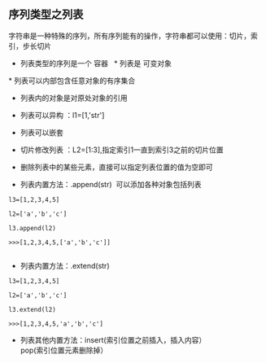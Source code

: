 ## 序列类型之列表

  字符串是一种特殊的序列，所有序列能有的操作，字符串都可以使用：切片，索引，步长切片

* 列表类型的序列是一个 容器
  
* 列表是 可变对象

* 列表可以内部包含任意对象的有序集合

* 列表内的对象是对原处对象的引用

* 列表可以异构 ：l1=[1,'str']

* 列表可以嵌套 

* 切片修改列表 ：L2=[1:3],指定索引1一直到索引3之前的切片位置

* 删除列表中的某些元素，直接可以指定列表位置的值为空即可

* 列表内置方法：.append(str)  可以添加各种对象包括列表
  
```
l3=[1,2,3,4,5]
  
l2=['a','b','c']
  
l3.append(l2)
  
>>>[1,2,3,4,5,['a','b','c']]
  
```
* 列表内置方法：.extend(str)

```
l3=[1,2,3,4,5]
  
l2=['a','b','c']
  
l3.extend(l2)
  
>>>[1,2,3,4,5,'a','b','c']
```

* 列表其他内置方法：insert(索引位置之前插入，插入内容）
                  
                  pop(索引位置元素删除掉）
